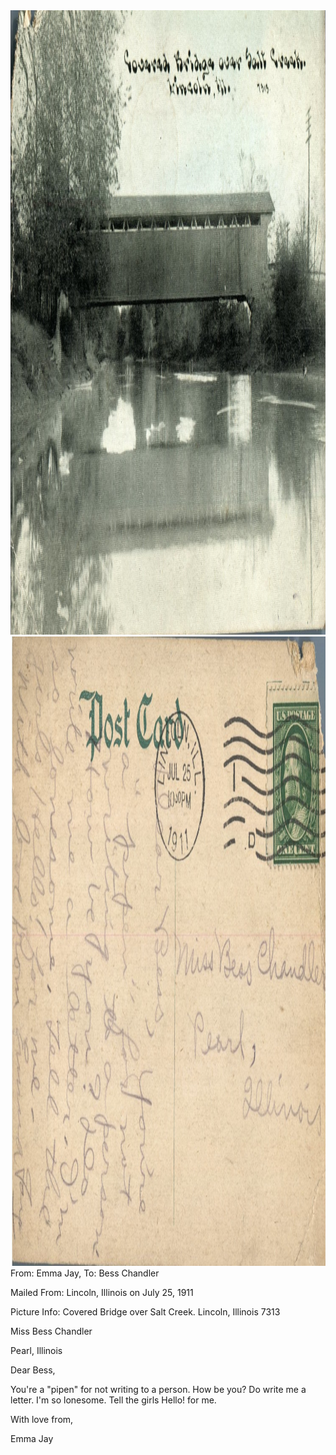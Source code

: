 <html><body><a href="/wp-content/uploads/2014/05/postcard-2014-20140505_16404683_0196.jpg"><img class="alignnone size-full wp-image-583" src="/wp-content/uploads/2014/05/postcard-2014-20140505_16404683_0196.jpg" alt="postcard-2014-20140505_16404683_0196" width="1489" height="999"></a><a href="/wp-content/uploads/2014/05/postcard-2014-20140505_16405849_0197.jpg"><img class="alignnone size-full wp-image-582" src="/wp-content/uploads/2014/05/postcard-2014-20140505_16405849_0197.jpg" alt="postcard-2014-20140505_16405849_0197" width="1511" height="1007"></a>From: Emma Jay, To: Bess Chandler

Mailed From: Lincoln, Illinois on July 25, 1911

Picture Info: Covered Bridge over Salt Creek. Lincoln, Illinois 7313



Miss Bess Chandler

Pearl, Illinois



Dear Bess,

You're a "pipen" for not writing to a person. How be you? Do write me a letter. I'm so lonesome. Tell the girls Hello! for me.

With love from,

Emma Jay



 </body></html>